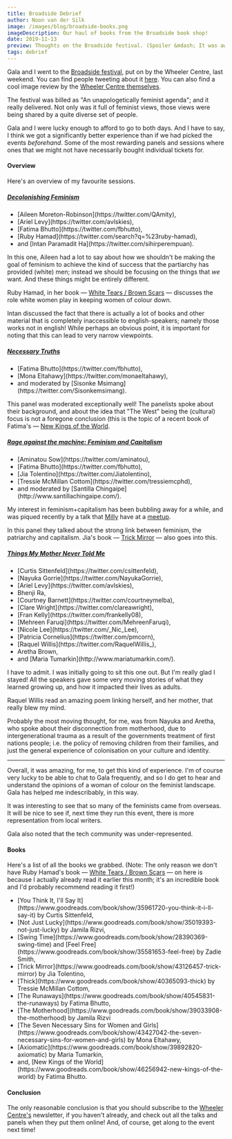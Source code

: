 ```yaml
---
title: Broadside Debrief
author: Noon van der Silk
image: /images/blog/broadside-books.png
imageDescription: Our haul of books from the Broadside book shop!
date: 2019-11-13
preview: Thoughts on the Broadside festival. (Spoiler &mdash; It was awesome!)
tags: debrief
---
```


Gala and I went to the [Broadside
festival](https://broadside.wheelercentre.com/), put on by the Wheeler Centre,
last weekend. You can find people tweeting about it
[here](https://twitter.com/hashtag/broadside2019). You can also find a cool
image review by the [Wheeler Centre
themselves](https://www.wheelercentre.com/news/broadside-2019-graphic-recording-gallery).

The festival was billed as "An unapologetically feminist agenda"; and it
really delivered. Not only was it full of feminist views, those views were
being shared by a quite diverse set of people.

<!--more-->

Gala and I were lucky enough to afford to go to both days. And I have to say,
I think we got a significantly better experience than if we had picked the
events <i>beforehand</i>. Some of the most rewarding panels and sessions where
ones that we might not have necessarily bought individual tickets for.


#### Overview

Here's an overview of my favourite sessions.

##### [Decolonishing Feminism](https://broadside.wheelercentre.com/a-world-of-difference-decolonising-feminism)

<ul class="normal">
<li>[Aileen Moreton-Robinson](https://twitter.com/QAmity),</li>
<li>[Ariel Levy](https://twitter.com/avlskies),</li>
<li>[Fatima Bhutto](https://twitter.com/fbhutto),</li>
<li>[Ruby Hamad](https://twitter.com/search?q=%23ruby-hamad),</li>
<li>and [Intan Paramadit Ha](https://twitter.com/sihirperempuan).</li>
</ul>

In this one, Aileen had a lot to say about how we shouldn't be making the goal
of feminism to achieve the kind of success that the partiarchy has provided
(white) men; instead we should be focusing on the things that <i>we</i> want.
And these things might be entirely different.

Ruby Hamad, in her book &mdash; [White Tears / Brown
Scars](https://www.goodreads.com/book/show/46742999-white-tears-brown-scars)
&mdash; discusses the role white women play in keeping women of colour down.

Intan discussed the fact that there is actually a lot of books and other
material that is completely inaccessible to english-speakers; namely those
works not in english! While perhaps an obvious point, it is important for
noting that this can lead to very narrow viewpoints.


##### [Necessary Truths](https://broadside.wheelercentre.com/necessary-truths-fatima-bhutto-and-mona-eltahawy)

<ul class="normal">
<li>[Fatima Bhutto](https://twitter.com/fbhutto),</li>
<li>[Mona Eltahawy](https://twitter.com/monaeltahawy),</li>
<li> and moderated by [Sisonke
Msimang](https://twitter.com/Sisonkemsimang).</li>
</ul>

This panel was moderated exceptionally well! The panelists spoke about their
background, and about the idea that "The West" being the (cultural) focus is not
a foregone conclusion (this is the topic of a recent book of Fatima's &mdash;
[New Kings of the World](https://www.goodreads.com/book/show/46256942-new-kings-of-the-world).


##### [Rage against the machine: Feminism and Capitalism](https://broadside.wheelercentre.com/rage-against-the-machine-feminism-and-capitalism) 

<ul class="normal">
<li>[Aminatou Sow](https://twitter.com/aminatou),</li>
<li>[Fatima Bhutto](https://twitter.com/fbhutto),</li>
<li>[Jia Tolentino](https://twitter.com/Jiatolentino),</li>
<li>[Tressie McMillan Cottom](https://twitter.com/tressiemcphd),</li>
<li>and moderated by [Santilla
Chingaipe](http://www.santillachingaipe.com/).</li>
</ul>

My interest in feminism+capitalism has been bubbling away for a while, and was
piqued recently by a talk that [Milly](https://twitter.com/meelijane) have at
a [meetup](https://www.meetup.com/Prototypes-and-Popcorn/events/264421660/).

In this panel they talked about the strong link between feminism, the
patriarchy and capitalism. Jia's book &mdash; [Trick
Mirror](https://www.goodreads.com/book/show/43126457-trick-mirror) &mdash; also goes into this.


##### [Things My Mother Never Told Me](https://broadside.wheelercentre.com/things-my-mother-never-told-me)

<ul class="normal">
<li>[Curtis Sittenfeld](https://twitter.com/csittenfeld),</li>
<li>[Nayuka Gorrie](https://twitter.com/NayukaGorrie),</li>
<li>[Ariel Levy](https://twitter.com/avlskies),</li>
<li>Bhenji Ra,</li>
<li>[Courtney Barnett](https://twitter.com/courtneymelba),</li>
<li>[Clare Wright](https://twitter.com/clareawright),</li>
<li>[Fran Kelly](https://twitter.com/frankelly08),</li>
<li>[Mehreen Faruqi](https://twitter.com/MehreenFaruqi),</li>
<li>[Nicole Lee](https://twitter.com/_Nic_Lee),</li>
<li>[Patricia Cornelius](https://twitter.com/pmcorn),</li>
<li>[Raquel Willis](https://twitter.com/RaquelWillis_),</li>
<li>Aretha Brown,</li>
<li>and [Maria Tumarkin](http://www.mariatumarkin.com/).</li>
</ul>

I have to admit. I was initially going to sit this one out. But I'm really
glad I stayed! All the speakers gave some very moving stories of what they
learned growing up, and how it impacted their lives as adults.

Raquel Willis read an amazing poem linking herself, and her mother, that
really blew my mind.

Probably the most moving thought, for me, was from Nayuka and Aretha, who
spoke about their disconnection from motherhood, due to intergenerational
trauma as a result of the governments treatment of first nations people; i.e.
the policy of removing children from their families, and just the general
experience of colonisation on your culture and identity.

<hr />

Overall, it was amazing, for me, to get this kind of experience. I'm of course
very lucky to be able to chat to Gala frequently, and so I do get to hear and
understand the opinions of a woman of colour on the feminist landscape. Gala
has helped me indescribably, in this way.

It was interesting to see that so many of the feminists came from overseas. It
will be nice to see if, next time they run this event, there is more
representation from local writers.

Gala also noted that the tech community was under-represented.

#### Books

Here's a list of all the books we grabbed. (Note: The only reason we don't
have Ruby Hamad's book &mdash; [White Tears / Brown
Scars](https://www.goodreads.com/book/show/46742999-white-tears-brown-scars)
&mdash; on here is because I actually already read it earlier this month;
it's an incredible book and I'd probably recommend reading it first!)

<ul class="normal">
<li>[You Think It, I'll Say It](https://www.goodreads.com/book/show/35961720-you-think-it-i-ll-say-it) by Curtis Sittenfeld,</li>
<li>[Not Just Lucky](https://www.goodreads.com/book/show/35019393-not-just-lucky) by Jamila Rizvi,</li>
<li>[Swing Time](https://www.goodreads.com/book/show/28390369-swing-time) and [Feel Free](https://www.goodreads.com/book/show/35581653-feel-free) by Zadie Smith,</li>
<li>[Trick Mirror](https://www.goodreads.com/book/show/43126457-trick-mirror) by Jia Tolentino,</li>
<li>[Thick](https://www.goodreads.com/book/show/40365093-thick) by Tressie McMillan Cottom,</li>
<li>[The Runaways](https://www.goodreads.com/book/show/40545831-the-runaways)
by Fatima Bhutto,</li>
<li>[The
Motherhood](https://www.goodreads.com/book/show/39033908-the-motherhood) by
Jamila Rizvi</li>
<li>[The Seven Necessary Sins for Women and
Girls](https://www.goodreads.com/book/show/43427042-the-seven-necessary-sins-for-women-and-girls)
by Mona Eltahawy,</li>
<li>[Axiomatic](https://www.goodreads.com/book/show/39892820-axiomatic) by
Maria Tumarkin,</li>
<li>and, [New Kings of the World](https://www.goodreads.com/book/show/46256942-new-kings-of-the-world) by Fatima Bhutto.</li>
</ul>


#### Conclusion

The only reasonable conclusion is that you should subscribe to the 
[Wheeler Centre's](https://www.wheelercentre.com/) newsletter, if you haven't already, and check out all the
talks and panels when they put them online! And, of course, get along to the
event next time!
